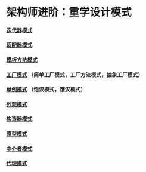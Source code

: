 # 架构师进阶：重学设计模式

#### [迭代器模式](https://github.com/chaoaiqi/design-pattern/tree/master/src/main/java/com/qdu/lc/iterator)
#### [适配器模式](https://github.com/chaoaiqi/design-pattern/tree/master/src/main/java/com/qdu/lc/adapter)
#### [模板方法模式](https://github.com/chaoaiqi/design-pattern/tree/master/src/main/java/com/qdu/lc/template)
#### [工厂模式](https://github.com/chaoaiqi/design-pattern/tree/master/src/main/java/com/qdu/lc/factory) （简单工厂模式，工厂方法模式，抽象工厂模式）
#### [单例模式](https://github.com/chaoaiqi/design-pattern/tree/master/src/main/java/com/qdu/lc/singleton) （饱汉模式，饿汉模式）
#### [外观模式](https://github.com/chaoaiqi/design-pattern/tree/master/src/main/java/com/qdu/lc/facade)
#### [构造器模式](https://github.com/chaoaiqi/design-pattern/tree/master/src/main/java/com/qdu/lc/builder)
#### [原型模式](https://github.com/chaoaiqi/design-pattern/tree/master/src/main/java/com/qdu/lc/prototype)
#### [中介者模式](https://github.com/chaoaiqi/design-pattern/tree/master/src/main/java/com/qdu/lc/mediator)
#### [代理模式](https://github.com/chaoaiqi/design-pattern/tree/master/src/main/java/com/qdu/lc/proxy/ProxyPattern.java)


